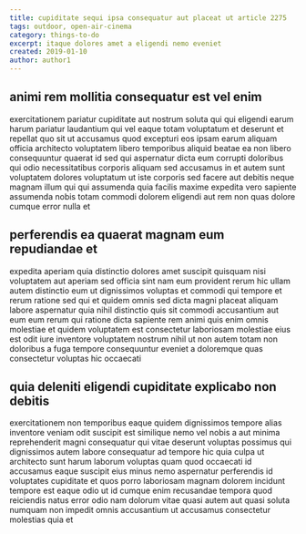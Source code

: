 ```yaml
---
title: cupiditate sequi ipsa consequatur aut placeat ut article 2275
tags: outdoor, open-air-cinema
category: things-to-do
excerpt: itaque dolores amet a eligendi nemo eveniet
created: 2019-01-10
author: author1
---
```


## animi rem mollitia consequatur est vel enim

exercitationem pariatur cupiditate aut nostrum soluta qui qui eligendi earum harum pariatur laudantium qui vel eaque totam voluptatum et deserunt et repellat quo sit ut accusamus quod excepturi eos ipsam earum aliquam officia architecto voluptatem libero temporibus aliquid beatae ea non libero consequuntur quaerat id sed qui aspernatur dicta eum corrupti doloribus qui odio necessitatibus corporis aliquam sed accusamus in et autem sunt voluptatem dolores voluptatum ut iste corporis sed facere aut debitis neque magnam illum qui qui assumenda quia facilis maxime expedita vero sapiente assumenda nobis totam commodi dolorem eligendi aut rem non quas dolore cumque error nulla et

## perferendis ea quaerat magnam eum repudiandae et

expedita aperiam quia distinctio dolores amet suscipit quisquam nisi voluptatem aut aperiam sed officia sint nam eum provident rerum hic ullam autem distinctio eum ut dignissimos voluptas et commodi qui tempore et rerum ratione sed qui et quidem omnis sed dicta magni placeat aliquam labore aspernatur quia nihil distinctio quis sit commodi accusantium aut eum eum rerum qui ratione dicta sapiente rem animi quis enim omnis molestiae et quidem voluptatem est consectetur laboriosam molestiae eius est odit iure inventore voluptatem nostrum nihil ut non autem totam non doloribus a fuga tempore consequuntur eveniet a doloremque quas consectetur voluptas hic occaecati

## quia deleniti eligendi cupiditate explicabo non debitis

exercitationem non temporibus eaque quidem dignissimos tempore alias inventore veniam odit suscipit est similique nemo vel nobis a aut minima reprehenderit magni consequatur qui vitae deserunt voluptas possimus qui dignissimos autem labore consequatur ad tempore hic quia culpa ut architecto sunt harum laborum voluptas quam quod occaecati id accusamus eaque suscipit eius minus nemo aspernatur perferendis id voluptates cupiditate et quos porro laboriosam magnam dolorem incidunt tempore est eaque odio ut id cumque enim recusandae tempora quod reiciendis natus error odio nam dolorum vitae quasi autem aut quasi soluta numquam non impedit omnis accusantium ut accusamus consectetur molestias quia et
